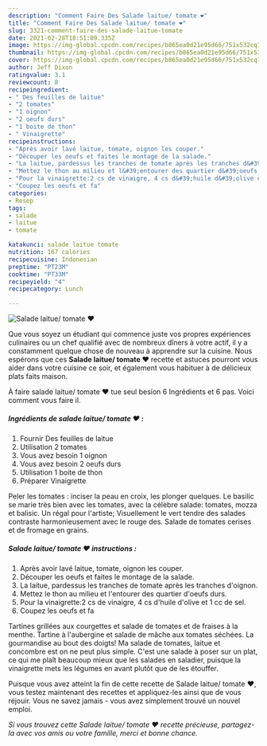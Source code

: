 ```yaml
---
description: "Comment Faire Des Salade laitue/ tomate ❤"
title: "Comment Faire Des Salade laitue/ tomate ❤"
slug: 3321-comment-faire-des-salade-laitue-tomate
date: 2021-02-28T18:51:09.335Z
image: https://img-global.cpcdn.com/recipes/b865ea0d21e95d66/751x532cq70/salade-laitue-tomate-❤-photo-principale-de-la-recette.jpg
thumbnail: https://img-global.cpcdn.com/recipes/b865ea0d21e95d66/751x532cq70/salade-laitue-tomate-❤-photo-principale-de-la-recette.jpg
cover: https://img-global.cpcdn.com/recipes/b865ea0d21e95d66/751x532cq70/salade-laitue-tomate-❤-photo-principale-de-la-recette.jpg
author: Jeff Dixon
ratingvalue: 3.1
reviewcount: 8
recipeingredient:
- " Des feuilles de laitue"
- "2 tomates"
- "1 oignon"
- "2 oeufs durs"
- "1 boite de thon"
- " Vinaigrette"
recipeinstructions:
- "Après avoir lavé laitue, tomate, oignon les couper."
- "Découper les oeufs et faites le montage de la salade."
- "La laitue, pardessus les tranches de tomate après les tranches d&#39;oignon."
- "Mettez le thon au milieu et l&#39;entourer des quartier d&#39;oeufs durs."
- "Pour la vinaigrette:2 cs de vinaigre, 4 cs d&#39;huile d&#39;olive et 1 cc de sel."
- "Coupez les oeufs et fa"
categories:
- Resep
tags:
- salade
- laitue
- tomate

katakunci: salade laitue tomate 
nutrition: 167 calories
recipecuisine: Indonesian
preptime: "PT23M"
cooktime: "PT33M"
recipeyield: "4"
recipecategory: Lunch

---
```



![Salade laitue/ tomate ❤](https://img-global.cpcdn.com/recipes/b865ea0d21e95d66/751x532cq70/salade-laitue-tomate-❤-photo-principale-de-la-recette.jpg)

Que vous soyez un étudiant qui commence juste vos propres expériences culinaires ou un chef qualifié avec de nombreux dîners à votre actif, il y a constamment quelque chose de nouveau à apprendre sur la cuisine. Nous espérons que ces <strong> Salade laitue/ tomate ❤ </strong> recette et astuces pourront vous aider dans votre cuisine ce soir, et également vous habituer à de délicieux plats faits maison.

<!--inarticleads1-->

À faire salade laitue/ tomate ❤ tue seul besion 6 Ingrédients et 6 pas. Voici comment vous faire il.

##### Ingrédients de salade laitue/ tomate ❤ :

1. Fournir  Des feuilles de laitue
1. Utilisation 2 tomates
1. Vous avez besoin 1 oignon
1. Vous avez besoin 2 oeufs durs
1. Utilisation 1 boite de thon
1. Préparer  Vinaigrette


Peler les tomates : inciser la peau en croix, les plonger quelques. Le basilic se marie très bien avec les tomates, avec la célèbre salade: tomates, mozza et balisic. Un régal pour l&#39;artiste; Visuellement le vert tendre des salades contraste harmonieusement avec le rouge des. Salade de tomates cerises et de fromage en grains. 

<!--inarticleads2-->

##### Salade laitue/ tomate ❤ instructions :

1. Après avoir lavé laitue, tomate, oignon les couper.
1. Découper les oeufs et faites le montage de la salade.
1. La laitue, pardessus les tranches de tomate après les tranches d&#39;oignon.
1. Mettez le thon au milieu et l&#39;entourer des quartier d&#39;oeufs durs.
1. Pour la vinaigrette:2 cs de vinaigre, 4 cs d&#39;huile d&#39;olive et 1 cc de sel.
1. Coupez les oeufs et fa


Tartines grillées aux courgettes et salade de tomates et de fraises à la menthe. Tartine à l&#39;aubergine et salade de mâche aux tomates séchées. La gourmandise au bout des doigts! Ma salade de tomates, laitue et concombre est on ne peut plus simple. C&#39;est une salade à poser sur un plat, ce qui me plaît beaucoup mieux que les salades en saladier, puisque la vinaigrette mets les légumes en avant plutôt que de les étouffer. 

<!--inarticleads1-->

<p>
Puisque vous avez atteint la fin de cette recette de Salade laitue/ tomate ❤, vous testez maintenant des recettes et appliquez-les ainsi que de vous réjouir. Vous ne savez jamais - vous avez simplement trouvé un nouvel emploi.
</p>

<p>
<i>Si vous trouvez cette Salade laitue/ tomate ❤ recette précieuse, partagez-la avec vos amis ou votre famille, merci et bonne chance.</i>
</p>
